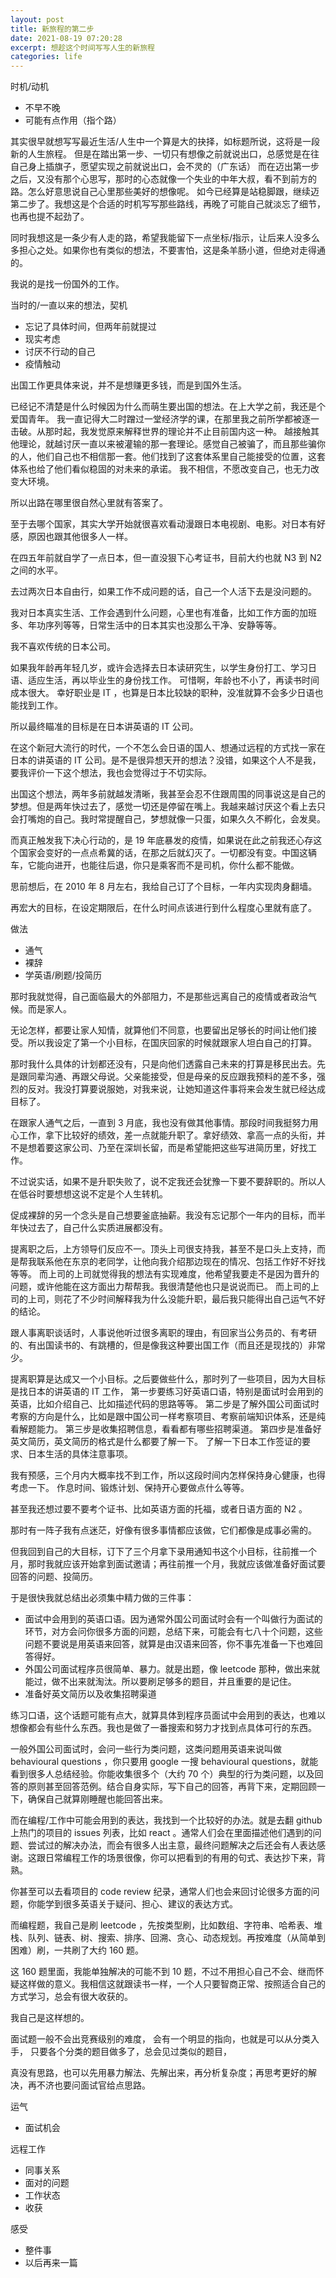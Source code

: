 ```yaml
---
layout: post
title: 新旅程的第二步
date: 2021-08-19 07:20:28
excerpt: 想趁这个时间写写人生的新旅程
categories: life
---
```


时机/动机
- 不早不晚
- 可能有点作用（指个路）

其实很早就想写写最近生活/人生中一个算是大的抉择，如标题所说，这将是一段新的人生旅程。
但是在踏出第一步、一切只有想像之前就说出口，总感觉是在往自己身上插旗子，愿望实现之前就说出口，会不灵的（广东话）
而在迈出第一步之后，又没有那个心思写，那时的心态就像一个失业的中年大叔，看不到前方的路。怎么好意思说自己心里那些美好的想像呢。
如今已经算是站稳脚跟，继续迈第二步了。我想这是个合适的时机写写那些路线，再晚了可能自己就淡忘了细节，也再也提不起劲了。

同时我想这是一条少有人走的路，希望我能留下一点坐标/指示，让后来人没多么多担心之处。如果你也有类似的想法，不要害怕，这是条羊肠小道，但绝对走得通的。

我说的是找一份国外的工作。



当时的/一直以来的想法，契机
- 忘记了具体时间，但两年前就提过
- 现实考虑
- 讨厌不行动的自己
- 疫情触动

出国工作更具体来说，并不是想赚更多钱，而是到国外生活。

已经记不清楚是什么时候因为什么而萌生要出国的想法。在上大学之前，我还是个爱国青年。
我一直记得大二时蹭过一堂经济学的课，在那里我之前所学都被逐一击破。从那时起，我发觉原来解释世界的理论并不止目前国内这一种。
越接触其他理论，就越讨厌一直以来被灌输的那一套理论。感觉自己被骗了，而且那些骗你的人，他们自己也不相信那一套。他们找到了这套体系里自己能接受的位置，这套体系也给了他们看似稳固的对未来的承诺。
我不相信，不愿改变自己，也无力改变大环境。

所以出路在哪里很自然心里就有答案了。

至于去哪个国家，其实大学开始就很喜欢看动漫跟日本电视剧、电影。对日本有好感，原因也跟其他很多人一样。

在四五年前就自学了一点日本，但一直没狠下心考证书，目前大约也就 N3 到 N2 之间的水平。

去过两次日本自由行，如果工作不成问题的话，自己一个人活下去是没问题的。

我对日本真实生活、工作会遇到什么问题，心里也有准备，比如工作方面的加班多、年功序列等等，日常生活中的日本其实也没那么干净、安静等等。

我不喜欢传统的日本公司。

如果我年龄再年轻几岁，或许会选择去日本读研究生，以学生身份打工、学习日语、适应生活，再以毕业生的身份找工作。
可惜啊，年龄也不小了，再读书时间成本很大。
幸好职业是 IT ，也算是日本比较缺的职种，没准就算不会多少日语也能找到工作。

所以最终瞄准的目标是在日本讲英语的 IT 公司。

在这个新冠大流行的时代，一个不怎么会日语的国人、想通过远程的方式找一家在日本的讲英语的 IT 公司。是不是很异想天开的想法？没错，如果这个人不是我，要我评价一下这个想法，我也会觉得过于不切实际。

出国这个想法，两年多前就越发清晰，我甚至会忍不住跟周围的同事说这是自己的梦想。但是两年快过去了，感觉一切还是停留在嘴上。我越来越讨厌这个看上去只会打嘴炮的自己。我时常提醒自己，梦想就像一只蛋，如果久久不孵化，会发臭。

而真正触发我下决心行动的，是 19 年底暴发的疫情，如果说在此之前我还心存这个国家会变好的一点点希冀的话，在那之后就幻灭了。一切都没有变。中国这辆车，它能向进开，也能往后退，你只是乘客而不是司机，你什么都不能做。

思前想后，在 2010 年 8 月左右，我给自己订了个目标，一年内实现肉身翻墙。

再宏大的目标，在设定期限后，在什么时间点该进行到什么程度心里就有底了。

做法
- 通气
- 裸辞
- 学英语/刷题/投简历


那时我就觉得，自己面临最大的外部阻力，不是那些远离自己的疫情或者政治气候。而是家人。

无论怎样，都要让家人知情，就算他们不同意，也要留出足够长的时间让他们接受。所以我设定了第一个小目标，在国庆回家的时候就跟家人坦白自己的打算。

那时我什么具体的计划都还没有，只是向他们透露自己未来的打算是移民出去。先是跟同辈沟通、再跟父母说。父亲能接受，但是母亲的反应跟我预料的差不多，强烈的反对。我没打算要说服她，对我来说，让她知道这件事将来会发生就已经达成目标了。

在跟家人通气之后，一直到 3 月底，我也没有做其他事情。那段时间我挺努力用心工作，拿下比较好的绩效，差一点就能升职了。拿好绩效、拿高一点的头衔，并不是想着要这家公司、乃至在深圳长留，而是希望能把这些写进简历里，好找工作。

不过说实话，如果不是升职失败了，说不定我还会犹豫一下要不要辞职的。所以人在低谷时要想想这说不定是个人生转机。

促成裸辞的另一个念头是自己想要釜底抽薪。我没有忘记那个一年内的目标，而半年快过去了，自己什么实质进展都没有。

提离职之后，上方领导们反应不一。顶头上司很支持我，甚至不是口头上支持，而是帮我联系他在东京的老同学，让他向我介绍那边现在的情况、包括工作好不好找等等。
而上司的上司就觉得我的想法有实现难度，他希望我要走不是因为晋升的问题，或许他能在这方面出力帮帮我。我很清楚他也只是说说而已。
而上司的上司的上司，则花了不少时间解释我为什么没能升职，最后我只能得出自己运气不好的结论。

跟人事离职谈话时，人事说他听过很多离职的理由，有回家当公务员的、有考研的、有出国读书的、有跳槽的，但是像我这种要出国工作（而且还是现找的）非常少。

提离职算是达成又一个小目标。之后要做些什么，那时列了一些项目，因为大目标是找日本的讲英语的 IT 工作，
第一步要练习好英语口语，特别是面试时会用到的英语，比如介绍自己、比如描述代码的思路等等。
第二步是了解外国公司面试时考察的方向是什么，比如是跟中国公司一样考察项目、考察前端知识体系，还是纯看解题能力。
第三步是收集招聘信息，看看都有哪些招聘渠道。
第四步是准备好英文简历，英文简历的格式是什么都要了解一下。
了解一下日本工作签证的要求、日本生活的具体注意事项。

我有预感，三个月内大概率找不到工作，所以这段时间内怎样保持身心健康，也得考虑一下。
作息时间、锻炼计划、保持开心要做点什么等等。

甚至我还想过要不要考个证书、比如英语方面的托福，或者日语方面的 N2 。

那时有一阵子我有点迷茫，好像有很多事情都应该做，它们都像是成事必需的。

但我回到自己的大目标，订下了三个月拿下录用通知书这个小目标，往前推一个月，那时我就应该开始拿到面试邀请；再往前推一个月，我就应该做准备好面试要回答的问题、投简历。

于是很快我就总结出必须集中精力做的三件事：
- 面试中会用到的英语口语。因为通常外国公司面试时会有一个叫做行为面试的环节，对方会问你很多方面的问题，总结下来，可能会有七八十个问题，这些问题不要说是用英语来回答，就算是由汉语来回答，你不事先准备一下也难回答得好。
- 外国公司面试程序员很简单、暴力。就是出题，像 leetcode 那种，做出来就能过，做不出来就淘汰。所以要刷足够多的题目，并且重要的是记住。
- 准备好英文简历以及收集招聘渠道

练习口语，这个话题可能有点大，就算具体到程序员面试中会用到的表达，也难以想像都会有些什么东西。我也是做了一番搜索和努力才找到点具体可行的东西。

一般外国公司面试时，会问一些行为类问题，这类问题用英语来说叫做 behavioural questions ，你只要用 google 一搜 behavioural questions，就能看到很多人总结经验。你能收集很多个（大约 70 个）典型的行为类问题，以及回答的原则甚至回答范例。结合自身实际，写下自己的回答，再背下来，定期回顾一下，确保自己就算刚睡醒也能回答出来。

而在编程/工作中可能会用到的表达，我找到一个比较好的办法。就是去翻 github 上热门的项目的 issues 列表，比如 react 。通常人们会在里面描述他们遇到的问题、尝试过的解决办法，而会有很多人出主意，最终问题解决之后还会有人表达感谢。这跟日常编程工作的场景很像，你可以把看到的有用的句式、表达抄下来，背熟。

你甚至可以去看项目的 code review 纪录，通常人们也会来回讨论很多方面的问题，你能学到很多英语关于疑问、担心、建议的表达方式。

而编程题，我自己是刷 leetcode ，先按类型刷，比如数组、字符串、哈希表、堆栈、队列、链表、树、搜索、排序、回溯、贪心、动态规划。再按难度（从简单到困难）刷，一共刷了大约 160 题。

这 160 题里面，我能单独解决的可能不到 10 题，不过不用担心自己不会、继而怀疑这样做的意义。我相信这就跟读书一样，一个人只要智商正常、按照适合自己的方式学习，总会有很大收获的。

我自己是这样想的。

面试题一般不会出竞赛级别的难度，
会有一个明显的指向，也就是可以从分类入手，
只要各个分类的题目做多了，总会见过类似的题目，


真没有思路，也可以先用暴力解法、先解出来，再分析复杂度；再思考更好的解决，再不济也要问面试官给点思路。



运气
- 面试机会

远程工作
- 同事关系
- 面对的问题
- 工作状态
- 收获

感受
- 整件事
- 以后再来一篇